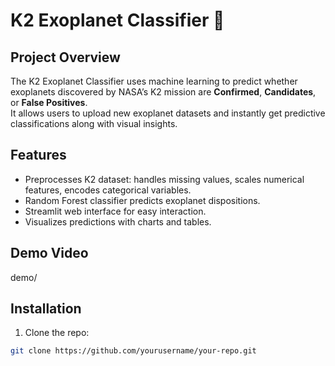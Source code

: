 # K2 Exoplanet Classifier 🌌

## Project Overview
The K2 Exoplanet Classifier uses machine learning to predict whether exoplanets discovered by NASA’s K2 mission are **Confirmed**, **Candidates**, or **False Positives**.  
It allows users to upload new exoplanet datasets and instantly get predictive classifications along with visual insights.

## Features
- Preprocesses K2 dataset: handles missing values, scales numerical features, encodes categorical variables.
- Random Forest classifier predicts exoplanet dispositions.
- Streamlit web interface for easy interaction.
- Visualizes predictions with charts and tables.

## Demo Video
demo/

## Installation
1. Clone the repo:
```bash
git clone https://github.com/yourusername/your-repo.git
